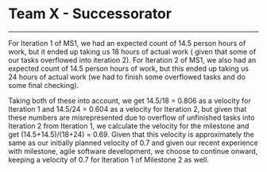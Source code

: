 # Team X - Successorator 

---

For Iteration 1 of MS1, we had an expected count of 14.5 person hours of work, but it ended up taking us 18 hours of actual work ( given that some of our tasks overflowed into iteration 2).
For Iteration 2 of MS1, we also had an expected count of 14.5 person hours of work, but this ended up taking us 24 hours of actual work (we had to finish some overflowed tasks and do some final checking).

Taking both of these into account, we get 14.5/18 = 0.806 as a velocity for Iteration 1 and 14.5/24 = 0.604   as a velocity for Iteration 2, but given that these numbers are misrepresented due to overflow of unfinished tasks into Iteration 2 from Iteration 1, we calculate the velocity for the milestone and get (14.5+14.5)/(18+24) = 0.69. Given that this velocity is approximately the same as our initially planned velocity of 0.7 and given our recent experience with milestone, agile software development, we choose to continue onward, keeping a velocity of 0.7 for Iteration 1 of Milestone 2 as well.

